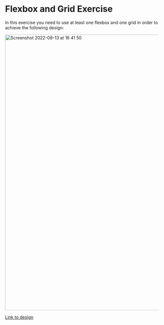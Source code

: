 # Flexbox and Grid Exercise

In this exercise you need to use at least one flexbox and one grid in order to achieve the following design:

<img width="904" alt="Screenshot 2022-08-13 at 16 41 50" src="https://user-images.githubusercontent.com/31222514/184499105-0f8cc291-eeb9-41e8-b5d4-2b98f12fb5fc.png">

[Link to design](https://www.figma.com/file/cVL7QxbPeiulUwbi9Fe07w/Flexbox-and-Grid-Exercise?node-id=0%3A1)
